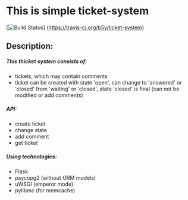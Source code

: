 This is simple ticket-system
============================

[![Build Status](https://travis-ci.org/b5y/ticket-system.svg?branch=master)]
(https://travis-ci.org/b5y/ticket-system)

Description:
-----------


##### This thicket system consists of:

 - tickets, which may contain comments
 - ticket can be created with state 'open', can change to 'answered' or 'closed' from 'waiting' or 'closed', 
 state 'closed' is final (can not be modified or add comments)

##### API:
 - create ticket
 - change state
 - add comment
 - get ticket
 
##### Using technologies:
 - Flask
 - psycopg2 (without ORM models)
 - uWSGI (emperor mode)
 - pylibmc (for memcache)